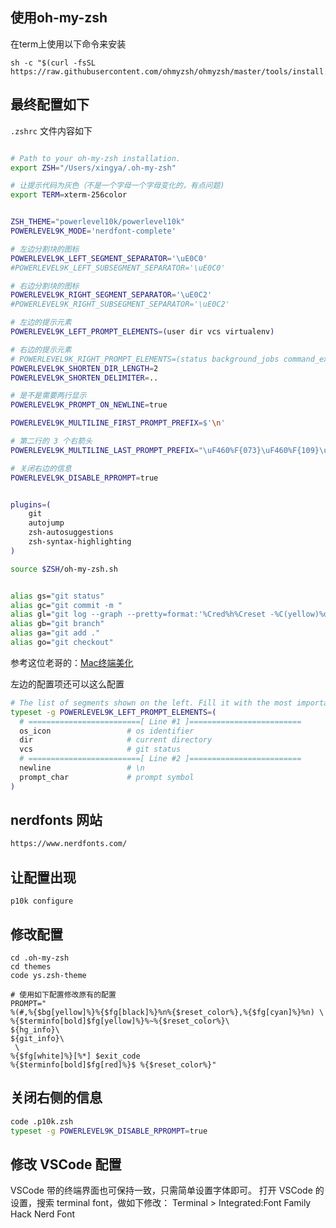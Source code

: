 ## 使用oh-my-zsh

在term上使用以下命令来安装

```shell
sh -c "$(curl -fsSL https://raw.githubusercontent.com/ohmyzsh/ohmyzsh/master/tools/install.sh)"
```

## 最终配置如下

`.zshrc` 文件内容如下
```bash

# Path to your oh-my-zsh installation.
export ZSH="/Users/xingya/.oh-my-zsh"

# 让提示代码为灰色（不是一个字母一个字母变化的，有点问题)
export TERM=xterm-256color


ZSH_THEME="powerlevel10k/powerlevel10k"
POWERLEVEL9K_MODE='nerdfont-complete'

# 左边分割块的图标
POWERLEVEL9K_LEFT_SEGMENT_SEPARATOR='\uE0C0'
#POWERLEVEL9K_LEFT_SUBSEGMENT_SEPARATOR='\uE0C0'

# 右边分割块的图标
POWERLEVEL9K_RIGHT_SEGMENT_SEPARATOR='\uE0C2'
#POWERLEVEL9K_RIGHT_SUBSEGMENT_SEPARATOR='\uE0C2'

# 左边的提示元素
POWERLEVEL9K_LEFT_PROMPT_ELEMENTS=(user dir vcs virtualenv)

# 右边的提示元素
# POWERLEVEL9K_RIGHT_PROMPT_ELEMENTS=(status background_jobs command_execution_time ip)
POWERLEVEL9K_SHORTEN_DIR_LENGTH=2
POWERLEVEL9K_SHORTEN_DELIMITER=..

# 是不是需要两行显示
POWERLEVEL9K_PROMPT_ON_NEWLINE=true

POWERLEVEL9K_MULTILINE_FIRST_PROMPT_PREFIX=$'\n'

# 第二行的 3 个右箭头
POWERLEVEL9K_MULTILINE_LAST_PROMPT_PREFIX="\uF460%F{073}\uF460%F{109}\uF460%f "

# 关闭右边的信息
POWERLEVEL9K_DISABLE_RPROMPT=true


plugins=(
    git
    autojump
    zsh-autosuggestions
    zsh-syntax-highlighting
)

source $ZSH/oh-my-zsh.sh


alias gs="git status"
alias gc="git commit -m "
alias gl="git log --graph --pretty=format:'%Cred%h%Creset -%C(yellow)%d%Creset %s %Cgreen(%cr) %C(bold blue)<%an>%Creset' --abbrev-commit  "
alias gb="git branch"
alias ga="git add ."
alias go="git checkout"


```
参考这位老哥的：[Mac终端美化](https://juejin.cn/post/6944998874138935327)


左边的配置项还可以这么配置
```bash
# The list of segments shown on the left. Fill it with the most important segments.
typeset -g POWERLEVEL9K_LEFT_PROMPT_ELEMENTS=(
  # =========================[ Line #1 ]=========================
  os_icon                 # os identifier
  dir                     # current directory
  vcs                     # git status
  # =========================[ Line #2 ]=========================
  newline                 # \n
  prompt_char             # prompt symbol
)
```


## nerdfonts 网站
```bash
https://www.nerdfonts.com/
```



## 让配置出现
`p10k configure`



## 修改配置
```shell
cd .oh-my-zsh
cd themes 
code ys.zsh-theme 

# 使用如下配置修改原有的配置
PROMPT="
%(#,%{$bg[yellow]%}%{$fg[black]%}%n%{$reset_color%},%{$fg[cyan]%}%n) \
%{$terminfo[bold]$fg[yellow]%}%~%{$reset_color%}\
${hg_info}\
${git_info}\
 \
%{$fg[white]%}[%*] $exit_code
%{$terminfo[bold]$fg[red]%}$ %{$reset_color%}"
```

## 关闭右侧的信息
```bash
code .p10k.zsh
typeset -g POWERLEVEL9K_DISABLE_RPROMPT=true
```


## 修改 VSCode 配置
VSCode 带的终端界面也可保持一致，只需简单设置字体即可。
打开 VSCode 的设置，搜索 terminal font，做如下修改：
Terminal > Integrated:Font Family
Hack Nerd Font